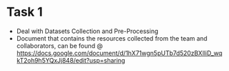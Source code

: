 
# Task 1
- Deal with Datasets Collection and Pre-Processing
- Document that contains the resources collected from the team and collaborators, can be found @ https://docs.google.com/document/d/1hX71wgn5pUTb7d520zBXIliD_wqkT2oh9h5YQxJj848/edit?usp=sharing



